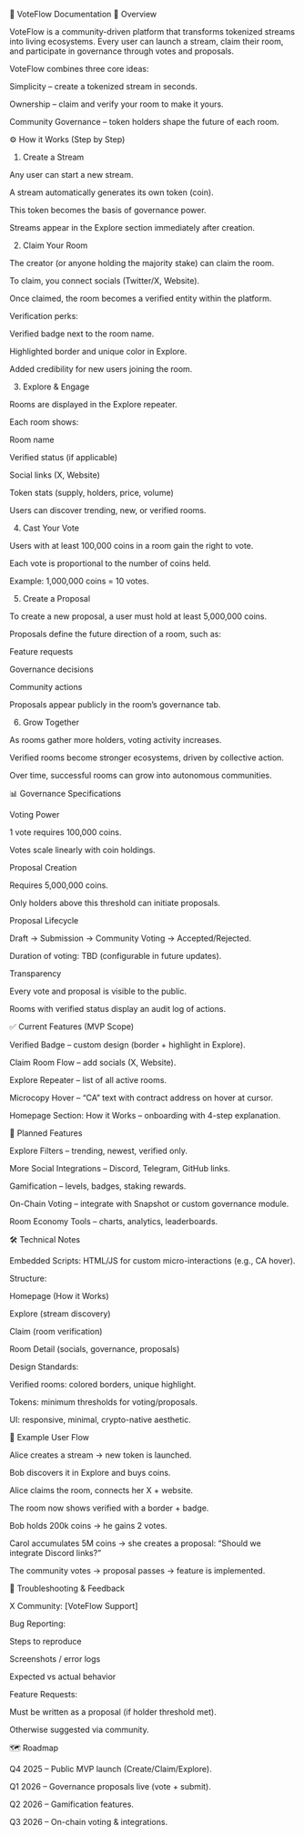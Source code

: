 📖 VoteFlow Documentation
🌊 Overview

VoteFlow is a community-driven platform that transforms tokenized streams into living ecosystems.
Every user can launch a stream, claim their room, and participate in governance through votes and proposals.

VoteFlow combines three core ideas:

Simplicity – create a tokenized stream in seconds.

Ownership – claim and verify your room to make it yours.

Community Governance – token holders shape the future of each room.

⚙️ How it Works (Step by Step)
1. Create a Stream

Any user can start a new stream.

A stream automatically generates its own token (coin).

This token becomes the basis of governance power.

Streams appear in the Explore section immediately after creation.

2. Claim Your Room

The creator (or anyone holding the majority stake) can claim the room.

To claim, you connect socials (Twitter/X, Website).

Once claimed, the room becomes a verified entity within the platform.

Verification perks:

Verified badge next to the room name.

Highlighted border and unique color in Explore.

Added credibility for new users joining the room.

3. Explore & Engage

Rooms are displayed in the Explore repeater.

Each room shows:

Room name

Verified status (if applicable)

Social links (X, Website)

Token stats (supply, holders, price, volume)

Users can discover trending, new, or verified rooms.

4. Cast Your Vote

Users with at least 100,000 coins in a room gain the right to vote.

Each vote is proportional to the number of coins held.

Example: 1,000,000 coins = 10 votes.

5. Create a Proposal

To create a new proposal, a user must hold at least 5,000,000 coins.

Proposals define the future direction of a room, such as:

Feature requests

Governance decisions

Community actions

Proposals appear publicly in the room’s governance tab.

6. Grow Together

As rooms gather more holders, voting activity increases.

Verified rooms become stronger ecosystems, driven by collective action.

Over time, successful rooms can grow into autonomous communities.

📊 Governance Specifications

Voting Power

1 vote requires 100,000 coins.

Votes scale linearly with coin holdings.

Proposal Creation

Requires 5,000,000 coins.

Only holders above this threshold can initiate proposals.

Proposal Lifecycle

Draft → Submission → Community Voting → Accepted/Rejected.

Duration of voting: TBD (configurable in future updates).

Transparency

Every vote and proposal is visible to the public.

Rooms with verified status display an audit log of actions.

✅ Current Features (MVP Scope)

Verified Badge – custom design (border + highlight in Explore).

Claim Room Flow – add socials (X, Website).

Explore Repeater – list of all active rooms.

Microcopy Hover – “CA” text with contract address on hover at cursor.

Homepage Section: How it Works – onboarding with 4-step explanation.

🔮 Planned Features

Explore Filters – trending, newest, verified only.

More Social Integrations – Discord, Telegram, GitHub links.

Gamification – levels, badges, staking rewards.

On-Chain Voting – integrate with Snapshot or custom governance module.

Room Economy Tools – charts, analytics, leaderboards.

🛠 Technical Notes

Embedded Scripts: HTML/JS for custom micro-interactions (e.g., CA hover).

Structure:

Homepage (How it Works)

Explore (stream discovery)

Claim (room verification)

Room Detail (socials, governance, proposals)

Design Standards:

Verified rooms: colored borders, unique highlight.

Tokens: minimum thresholds for voting/proposals.

UI: responsive, minimal, crypto-native aesthetic.

🧩 Example User Flow

Alice creates a stream → new token is launched.

Bob discovers it in Explore and buys coins.

Alice claims the room, connects her X + website.

The room now shows verified with a border + badge.

Bob holds 200k coins → he gains 2 votes.

Carol accumulates 5M coins → she creates a proposal: “Should we integrate Discord links?”

The community votes → proposal passes → feature is implemented.

🛟 Troubleshooting & Feedback

X Community: [VoteFlow Support]

Bug Reporting:

Steps to reproduce

Screenshots / error logs

Expected vs actual behavior

Feature Requests:

Must be written as a proposal (if holder threshold met).

Otherwise suggested via community.

🗺 Roadmap

Q4 2025 – Public MVP launch (Create/Claim/Explore).

Q1 2026 – Governance proposals live (vote + submit).

Q2 2026 – Gamification features.

Q3 2026 – On-chain voting & integrations.
